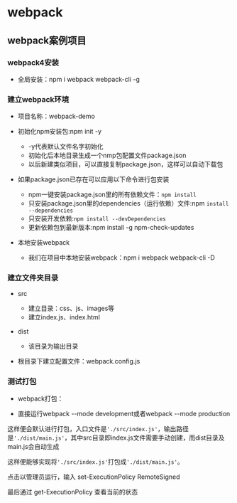 # webpack


## webpack案例项目


### webpack4安装


+ 全局安装：npm i webpack webpack-cli -g


### 建立webpack环境

+ 项目名称：webpack-demo

+ 初始化npm安装包:npm init -y
  - -y代表默认文件名字初始化
  - 初始化后本地目录生成一个nmp包配置文件package.json
  - 以后新建类似项目，可以直接复制package.json，这样可以自动下载包

+ 如果package.json已存在可以应用以下命令进行包安装
  - npm一键安装package.json里的所有依赖文件：`npm install`
  - 只安装package.json里的dependencies（运行依赖）文件:npm `install --dependencies`
  - 只安装开发依赖:`npm install --devDependencies`
  - 更新依赖包到最新版本:npm install -g npm-check-updates
  
+ 本地安装webpack
  - 我们在项目中本地安装webpack：npm i webpack webpack-cli -D

### 建立文件夹目录

+ src
  - 建立目录：css、js、images等
  - 建立index.js、index.html
+ dist
  - 该目录为输出目录

+ 根目录下建立配置文件：webpack.config.js

### 测试打包

+ webpack打包：
 - 直接运行webpack --mode development或者webpack --mode production

这样便会默认进行打包，入口文件是`'./src/index.js'`，输出路径是`'./dist/main.js'`，其中src目录即index.js文件需要手动创建，而dist目录及main.js会自动生成

这样便能够实现将`'./src/index.js'`打包成`'./dist/main.js'`。 





点击以管理员运行，输入 set-ExecutionPolicy RemoteSigned

最后通过 get-ExecutionPolicy 查看当前的状态
